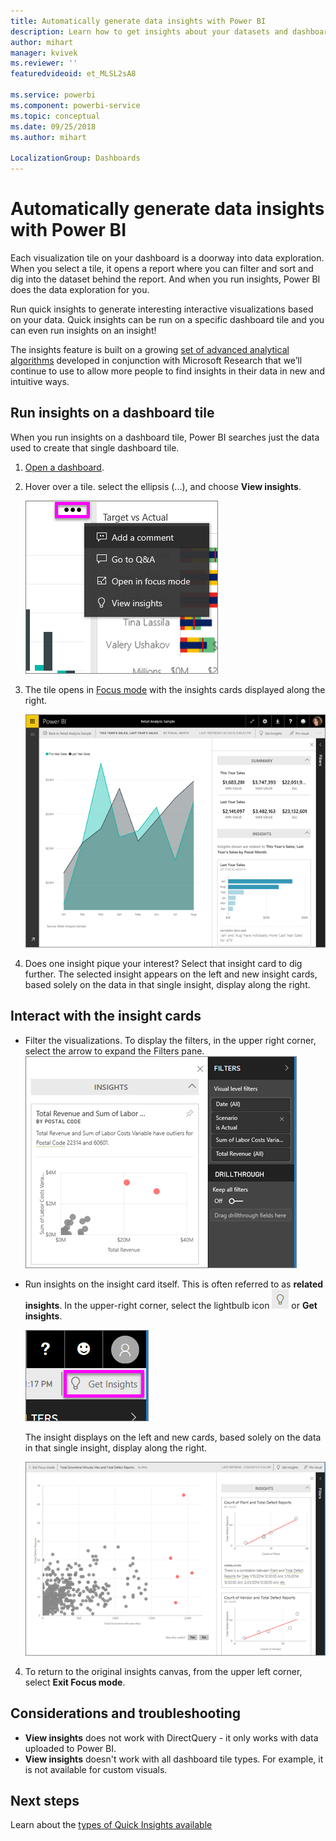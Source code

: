 ```yaml
---
title: Automatically generate data insights with Power BI
description: Learn how to get insights about your datasets and dashboard tiles.
author: mihart
manager: kvivek
ms.reviewer: ''
featuredvideoid: et_MLSL2sA8

ms.service: powerbi
ms.component: powerbi-service
ms.topic: conceptual
ms.date: 09/25/2018
ms.author: mihart

LocalizationGroup: Dashboards
---
```

# Automatically generate data insights with Power BI
Each visualization tile on your dashboard is a doorway into data exploration. When you select a tile, it opens a report where you can filter and sort and dig into the dataset behind the report. And when you run insights, Power BI does the data exploration for you.

Run quick insights to generate interesting interactive visualizations based on your data. Quick insights can be run on a specific dashboard tile and you can even run insights on an insight!

The insights feature is built on a growing [set of advanced analytical algorithms](end-user-insight-types.md) developed in conjunction with Microsoft Research that we’ll continue to use to allow more people to find insights in their data in new and intuitive ways.

## Run insights on a dashboard tile
When you run insights on a dashboard tile, Power BI searches just the data used to create that single dashboard tile. 

1. [Open a dashboard](end-user-dashboard.md).
2. Hover over a tile. select the ellipsis (...), and choose **View insights**. 

    ![ellipsis menu mode](./media/end-user-insights/power-bi-hover.png)


3. The tile opens in [Focus mode](end-user-focus.md) with the insights cards displayed along the right.    
   
    ![Focus mode](./media/end-user-insights/pbi-insights-tile.png)    
4. Does one insight pique your interest? Select that insight card to dig further. The selected insight appears on the left and new insight cards, based solely on the data in that single insight, display along the right.    

 ## Interact with the insight cards
   * Filter the visualizations.  To display the filters, in the upper right corner, select the arrow to expand the Filters pane.
        ![insight an Filters menu expanded](./media/end-user-insights/power-bi-insights-on-insights.png)
   
   * Run insights on the insight card itself. This is often referred to as **related insights**. In the upper-right corner, select the lightbulb icon ![Get insights icon](./media/end-user-insights/power-bi-bulb-icon.png)  or **Get insights**.
     
       ![menubar showing Get Insights icon](./media/end-user-insights/power-bi-autoinsights-tile.png)
     
     The insight displays on the left and new cards, based solely on the data in that single insight, display along the right.
     
       ![insights on insights](./media/end-user-insights/power-bi-insights-on-insights-new.png)
4. To return to the original insights canvas, from the upper left corner, select **Exit Focus mode**.

## Considerations and troubleshooting
- **View insights** does not work with DirectQuery - it only works with data uploaded to Power BI.
- **View insights** doesn't work with all dashboard tile types. For example, it is not available for custom visuals.<!--[custom visuals](end-user-custom-visuals.md)-->


## Next steps
Learn about the [types of Quick Insights available](end-user-insight-types.md)


